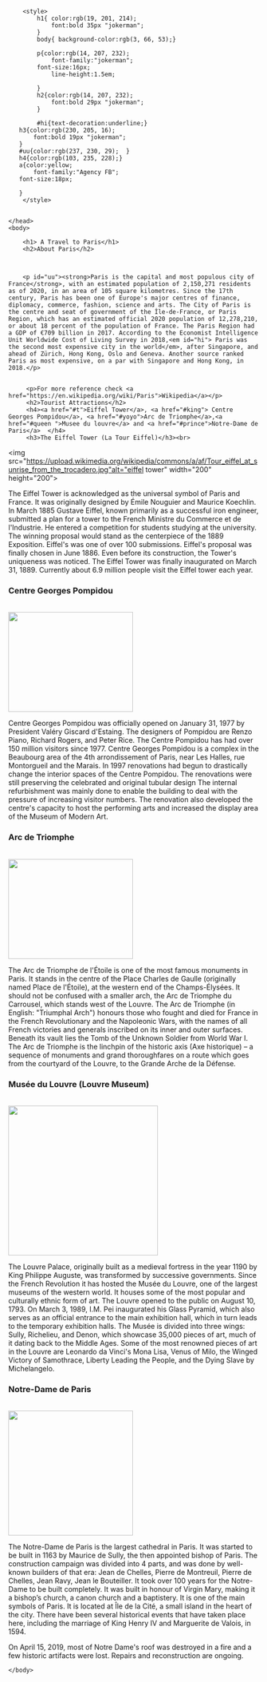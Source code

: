 <!DOCTYPE html>
<html>
    <head>
        <meta charset="utf-8">
        <title>Project: Travel webpage</title>
        
        <style>
            h1{ color:rgb(19, 201, 214);
                font:bold 35px "jokerman";
            }
            body{ background-color:rgb(3, 66, 53);}
            
            p{color:rgb(14, 207, 232);
                font-family:"jokerman";
            font-size:16px;
                line-height:1.5em;
                
            }
            h2{color:rgb(14, 207, 232);
                font:bold 29px "jokerman";
            }
            
            #hi{text-decoration:underline;}
       h3{color:rgb(230, 205, 16);
           font:bold 19px "jokerman";
       }
       #uu{color:rgb(237, 230, 29);  }
       h4{color:rgb(103, 235, 228);}
       a{color:yellow;
           font-family:"Agency FB";
       font-size:18px;
           
       }
        </style>
        
        
    </head>
    <body>
    
        <h1> A Travel to Paris</h1>
        <h2>About Paris</h2>
        
        
        
        <p id="uu"><strong>Paris is the capital and most populous city of France</strong>, with an estimated population of 2,150,271 residents as of 2020, in an area of 105 square kilometres. Since the 17th century, Paris has been one of Europe's major centres of finance, diplomacy, commerce, fashion, science and arts. The City of Paris is the centre and seat of government of the Île-de-France, or Paris Region, which has an estimated official 2020 population of 12,278,210, or about 18 percent of the population of France. The Paris Region had a GDP of €709 billion in 2017. According to the Economist Intelligence Unit Worldwide Cost of Living Survey in 2018,<em id="hi"> Paris was the second most expensive city in the world</em>, after Singapore, and ahead of Zürich, Hong Kong, Oslo and Geneva. Another source ranked Paris as most expensive, on a par with Singapore and Hong Kong, in 2018.</p>
        
        
         <p>For more reference check <a href="https://en.wikipedia.org/wiki/Paris">Wikipedia</a></p>
         <h2>Tourist Attractions</h2>
         <h4><a href="#t">Eiffel Tower</a>, <a href="#king"> Centre Georges Pompidou</a>, <a href="#yoyo">Arc de Triomphe</a>,<a href="#queen ">Musee du louvre</a> and <a href="#prince">Notre-Dame de Paris</a>  </h4>
         <h3>The Eiffel Tower (La Tour Eiffel)</h3><br>
<img src="https://upload.wikimedia.org/wikipedia/commons/a/af/Tour_eiffel_at_sunrise_from_the_trocadero.jpg"alt="eiffel tower" width="200" height="200">

<p id="t">The Eiffel Tower is acknowledged as the universal symbol of Paris and France. It was originally designed by Émile Nouguier and Maurice Koechlin. In March 1885 Gustave Eiffel, known primarily as a successful iron engineer, submitted a plan for a tower to the French Ministre du Commerce et de l'Industrie. He entered a competition for students studying at the university. The winning proposal would stand as the centerpiece of the 1889 Exposition. Eiffel's was one of over 100 submissions. Eiffel's proposal was finally chosen in June 1886. Even before its construction, the Tower's uniqueness was noticed. The Eiffel Tower was finally inaugurated on March 31, 1889. Currently about 6.9 million people visit the Eiffel tower each year.<br></p>

<h3 >Centre Georges Pompidou</h3><br>
<img src="https://upload.wikimedia.org/wikipedia/en/9/95/Pompidou_center.jpg" width="250" height="200">
<p id="king">Centre Georges Pompidou was officially opened on January 31, 1977 by President Valéry Giscard d'Estaing. The designers of Pompidou are Renzo Piano, Richard Rogers, and Peter Rice. The Centre Pompidou has had over 150 million visitors since 1977. Centre Georges Pompidou is a complex in the Beaubourg area of the 4th arrondissement of Paris, near Les Halles, rue Montorgueil and the Marais. In 1997 renovations had begun to drastically change the interior spaces of the Centre Pompidou. The renovations were still preserving the celebrated and original tubular design The internal refurbishment was mainly done to enable the building to deal with the pressure of increasing visitor numbers. The renovation also developed the centre's capacity to host the performing arts and increased the display area of the Museum of Modern Art.<br></p>

<h3>Arc de Triomphe</h3><br>
<img src="https://upload.wikimedia.org/wikipedia/commons/e/e2/Arc_de_Triomphe%2C_Paris_5_February_2019.jpg" width="250" height="200">

<p id="yoyo">The Arc de Triomphe de l'Étoile is one of the most famous monuments in Paris. It stands in the centre of the Place Charles de Gaulle (originally named Place de l'Étoile), at the western end of the Champs-Élysées. It should not be confused with a smaller arch, the Arc de Triomphe du Carrousel, which stands west of the Louvre. The Arc de Triomphe (in English: "Triumphal Arch") honours those who fought and died for France in the French Revolutionary and the Napoleonic Wars, with the names of all French victories and generals inscribed on its inner and outer surfaces. Beneath its vault lies the Tomb of the Unknown Soldier from World War I. The Arc de Triomphe is the linchpin of the historic axis (Axe historique) – a sequence of monuments and grand thoroughfares on a route which goes from the courtyard of the Louvre, to the Grande Arche de la Défense.<br></p>



<h3>Musée du Louvre (Louvre Museum)</h3><br>
<img src="https://upload.wikimedia.org/wikipedia/commons/thumb/a/a2/Louvre_Courtyard%2C_Looking_West.jpg/805px-Louvre_Courtyard%2C_Looking_West.jpg"width="300">

<p id="queen">The Louvre Palace, originally built as a medieval fortress in the year 1190 by King Philippe Auguste, was transformed by successive governments. Since the French Revolution it has hosted the Musée du Louvre, one of the largest museums of the western world. It houses some of the most popular and culturally ethnic form of art. The Louvre opened to the public on August 10, 1793. On March 3, 1989, I.M. Pei inaugurated his Glass Pyramid, which also serves as an official entrance to the main exhibition hall, which in turn leads to the temporary exhibition halls. The Musée is divided into three wings: Sully, Richelieu, and Denon, which showcase 35,000 pieces of art, much of it dating back to the Middle Ages. Some of the most renowned pieces of art in the Louvre are Leonardo da Vinci's Mona Lisa, Venus of Milo, the Winged Victory of Samothrace, Liberty Leading the People, and the Dying Slave by Michelangelo.<br></p>

<h3>Notre-Dame de Paris</h3> <br>
<img src="https://upload.wikimedia.org/wikipedia/commons/3/37/NotreDame20190415QuaideMontebello_%28cropped%29.jpg"width="250">

<p id="prince">The Notre-Dame de Paris is the largest cathedral in Paris. It was started to be built in 1163 by Maurice de Sully, the then appointed bishop of Paris. The construction campaign was divided into 4 parts, and was done by well-known builders of that era: Jean de Chelles, Pierre de Montreuil, Pierre de Chelles, Jean Ravy, Jean le Bouteiller. It took over 100 years for the Notre-Dame to be built completely. It was built in honour of Virgin Mary, making it a bishop’s church, a canon church and a baptistery. It is one of the main symbols of Paris. It is located at Île de la Cité, a small island in the heart of the city. There have been several historical events that have taken place here, including the marriage of King Henry IV and Marguerite de Valois, in 1594.<br>

On April 15, 2019, most of Notre Dame's roof was destroyed in a fire and a few historic artifacts were lost. Repairs and reconstruction are ongoing.</p>
         
        
        
        
        
        
    </body>
</html>


